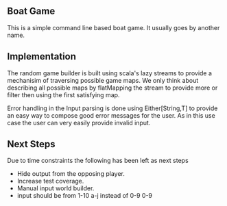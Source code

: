 Boat Game
---------
This is a simple command line based boat game. It usually goes by another name.

Implementation
--------------
The random game builder is built using scala's lazy streams to provide a mechanisim of traversing possible game maps. We only think about describing all possible maps by flatMapping the stream to provide more or filter then using the first satisfying map.

Error handling in the Input parsing is done using Either[String,T] to provide an easy way to compose good error messages for the user. As in this use case the user can very easily provide invalid input.

Next Steps
----------
Due to time constraints the following has been left as next steps

* Hide output from the opposing player.
* Increase test coverage.
* Manual input world builder.
* input should be from 1-10 a-j instead of 0-9 0-9